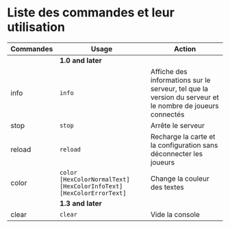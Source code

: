 <!-- TITLE: Commandes -->
<!-- SUBTITLE: Les commandes utilisable dans le Terminal -->

# Liste des commandes et leur utilisation
| Commandes | Usage | Action |
| -------- | -------- | -------- |
|  | **1.0 and later** |  |
|  info | `info` | Affiche des informations sur le serveur, tel que la version du serveur et le nombre de joueurs connectés |
| stop | `stop` | Arrête le serveur |
| reload | `reload` | Recharge la carte et la configuration sans déconnecter les joueurs |
| color | `color [HexColorNormalText] [HexColorInfoText] [HexColorErrorText]` | Change la couleur des textes |
|  | **1.3 and later** |  |
|clear | `clear` | Vide la console |